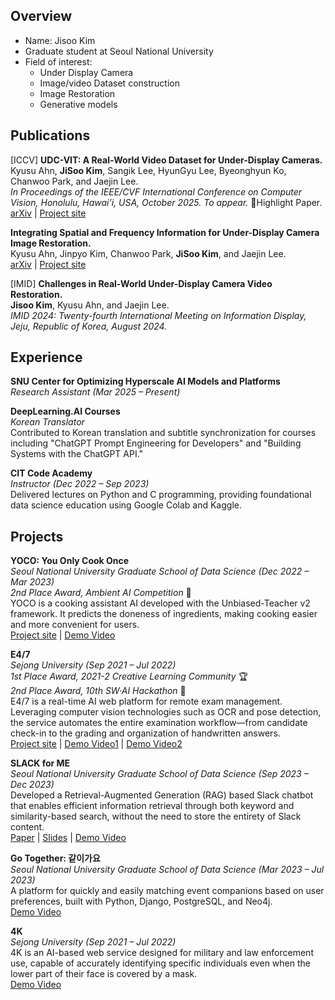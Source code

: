 ## Overview
- Name: Jisoo Kim
- Graduate student at Seoul National University
- Field of interest:
  - Under Display Camera
  - Image/video Dataset construction
  - Image Restoration
  - Generative models
 
## Publications
[ICCV] **UDC-VIT: A Real-World Video Dataset for Under-Display Cameras.**   
Kyusu Ahn, **JiSoo Kim**, Sangik Lee, HyunGyu Lee, Byeonghyun Ko, Chanwoo Park, and Jaejin Lee.   
_In Proceedings of the IEEE/CVF International Conference on Computer Vision, Honolulu, Hawai’i, USA, October 2025. To appear._ 🏅Highlight Paper.  
[arXiv](https://arxiv.org/abs/2501.18545) | [Project site](https://mcrl.github.io/UDC)

**Integrating Spatial and Frequency Information for Under-Display Camera Image Restoration.**  
Kyusu Ahn, Jinpyo Kim, Chanwoo Park, **JiSoo Kim**, and Jaejin Lee.  
[arXiv](https://arxiv.org/abs/2501.18517) | [Project site](https://github.com/mcrl/SFIM)
  
[IMID] **Challenges in Real-World Under-Display Camera Video Restoration.**   
**Jisoo Kim**, Kyusu Ahn, and Jaejin Lee.  
_IMID 2024: Twenty-fourth International Meeting on Information Display, Jeju, Republic of Korea, August 2024._

## Experience

**SNU Center for Optimizing Hyperscale AI Models and Platforms**  
_Research Assistant (Mar 2025 – Present)_

**DeepLearning.AI Courses**  
_Korean Translator_  
Contributed to Korean translation and subtitle synchronization for courses including "ChatGPT Prompt Engineering for Developers" and "Building Systems with the ChatGPT API."  

**CIT Code Academy**  
_Instructor (Dec 2022 – Sep 2023)_  
Delivered lectures on Python and C programming, providing foundational data science education using Google Colab and Kaggle.



## Projects

**YOCO: You Only Cook Once**  
_Seoul National University Graduate School of Data Science (Dec 2022 – Mar 2023)_  
_2nd Place Award, Ambient AI Competition_ 🥈     
YOCO is a cooking assistant AI developed with the Unbiased-Teacher v2 framework. It predicts the doneness of ingredients, making cooking easier and more convenient for users.  
[Project site](https://github.com/SNU-YOCO/YOCO) | [Demo Video](https://youtu.be/nylaXRa7xTk?si=EuNJ2xkx2pxYAtpD)  

**E4/7**  
_Sejong University (Sep 2021 – Jul 2022)_  
_1st Place Award, 2021-2 Creative Learning Community_ 🏆  
_2nd Place Award, 10th SW·AI Hackathon_ 🥈    
E4/7 is a real-time AI web platform for remote exam management. Leveraging computer vision technologies such as OCR and pose detection, the service automates the entire examination workflow—from candidate check-in to the grading and organization of handwritten answers.  
[Project site](https://github.com/E4-7) | [Demo Video1](https://youtu.be/VMCRFsKPW48) | [Demo Video2](https://youtu.be/d06-pK4OCiM) 

**SLACK for ME**  
_Seoul National University Graduate School of Data Science (Sep 2023 – Dec 2023)_    
Developed a Retrieval-Augmented Generation (RAG) based Slack chatbot that enables efficient information retrieval through both keyword and similarity-based search, without the need to store the entirety of Slack content.  
[Paper](Projects/Slack_for_me/Personalized_Chatbot_Service_for_GSDS_Slack_Users.pdf) | [Slides](Projects/Slack_for_me/BKMS2_pj.pdf) | [Demo Video](https://youtu.be/EzfCC3uzGkY)

**Go Together: 같이가요**  
_Seoul National University Graduate School of Data Science (Mar 2023 – Jul 2023)_    
A platform for quickly and easily matching event companions based on user preferences, built with Python, Django, PostgreSQL, and Neo4j.  
[Demo Video](https://youtu.be/qLgDpgDTRYc?si=dpcyN57JdqdBlMeK&t=1509)  

**4K**  
_Sejong University (Sep 2021 – Jul 2022)_    
4K is an AI-based web service designed for military and law enforcement use, capable of accurately identifying specific individuals even when the lower part of their face is covered by a mask.  
[Demo Video](https://youtu.be/TfUcGMA7Zz0) 




